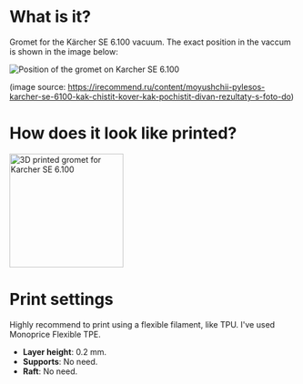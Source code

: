 # What is it?

Gromet for the Kärcher SE 6.100 vacuum. The exact position in the vaccum is shown in the image below:

![Position of the gromet on Karcher SE 6.100](https://user-images.githubusercontent.com/3392497/139540127-2c668320-491c-405c-9c4a-104ff278ffa8.jpg)

(image source: https://irecommend.ru/content/moyushchii-pylesos-karcher-se-6100-kak-chistit-kover-kak-pochistit-divan-rezultaty-s-foto-do)

# How does it look like printed?

<img src="https://user-images.githubusercontent.com/3392497/139540457-fcad157c-5b1d-4fdc-bfb2-825812761288.jpg" alt="3D printed gromet for Karcher SE 6.100" width=200 />

# Print settings

Highly recommend to print using a flexible filament, like TPU. I've used Monoprice Flexible TPE.

 - **Layer height**: 0.2 mm.
 - **Supports**: No need.
 - **Raft**: No need.
